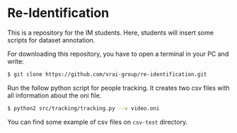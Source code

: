 # Re-Identification

This is a repository for the IM students. Here, students will insert some scripts for dataset annotation.

For downloading this repository, you have to open a terminal in your PC and write:
```sh
$ git clone https://github.com/vrai-group/re-identification.git
```
Run the follow python script for people tracking. It creates two csv files with all information about the oni file.
```sh
$ python2 src/tracking/tracking.py --v video.oni
```
You can find some example of csv files on ```csv-test``` directory.
